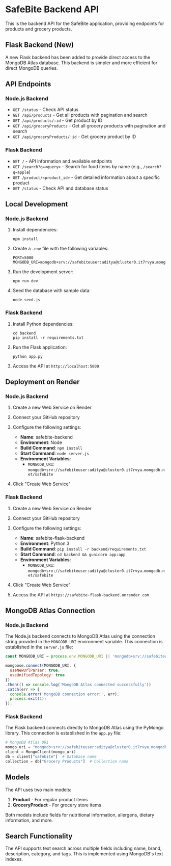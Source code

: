 # SafeBite Backend API

This is the backend API for the SafeBite application, providing endpoints for products and grocery products.

## Flask Backend (New)

A new Flask backend has been added to provide direct access to the MongoDB Atlas database. This backend is simpler and more efficient for direct MongoDB queries.

## API Endpoints

### Node.js Backend
- `GET /status` - Check API status
- `GET /api/products` - Get all products with pagination and search
- `GET /api/products/:id` - Get product by ID
- `GET /api/groceryProducts` - Get all grocery products with pagination and search
- `GET /api/groceryProducts/:id` - Get grocery product by ID

### Flask Backend
- `GET /` - API information and available endpoints
- `GET /search?q=<query>` - Search for food items by name (e.g., `/search?q=apple`)
- `GET /product/<product_id>` - Get detailed information about a specific product
- `GET /status` - Check API and database status

## Local Development

### Node.js Backend

1. Install dependencies:
   ```
   npm install
   ```

2. Create a `.env` file with the following variables:
   ```
   PORT=5000
   MONGODB_URI=mongodb+srv://safebiteuser:aditya@cluster0.it7rvya.mongodb.net/safebite
   ```

3. Run the development server:
   ```
   npm run dev
   ```

4. Seed the database with sample data:
   ```
   node seed.js
   ```

### Flask Backend

1. Install Python dependencies:
   ```
   cd backend
   pip install -r requirements.txt
   ```

2. Run the Flask application:
   ```
   python app.py
   ```

3. Access the API at `http://localhost:5000`

## Deployment on Render

### Node.js Backend

1. Create a new Web Service on Render
2. Connect your GitHub repository
3. Configure the following settings:
   - **Name**: safebite-backend
   - **Environment**: Node
   - **Build Command**: `npm install`
   - **Start Command**: `node server.js`
   - **Environment Variables**:
     - `MONGODB_URI`: `mongodb+srv://safebiteuser:aditya@cluster0.it7rvya.mongodb.net/safebite`

4. Click "Create Web Service"

### Flask Backend

1. Create a new Web Service on Render
2. Connect your GitHub repository
3. Configure the following settings:
   - **Name**: safebite-flask-backend
   - **Environment**: Python 3
   - **Build Command**: `pip install -r backend/requirements.txt`
   - **Start Command**: `cd backend && gunicorn app:app`
   - **Environment Variables**:
     - `MONGODB_URI`: `mongodb+srv://safebiteuser:aditya@cluster0.it7rvya.mongodb.net/safebite`

4. Click "Create Web Service"

5. Access the API at `https://safebite-flask-backend.onrender.com`

## MongoDB Atlas Connection

### Node.js Backend

The Node.js backend connects to MongoDB Atlas using the connection string provided in the `MONGODB_URI` environment variable. This connection is established in the `server.js` file:

```javascript
const MONGODB_URI = process.env.MONGODB_URI || 'mongodb+srv://safebiteuser:aditya@cluster0.it7rvya.mongodb.net/safebite';

mongoose.connect(MONGODB_URI, {
  useNewUrlParser: true,
  useUnifiedTopology: true
})
.then(() => console.log('MongoDB Atlas connected successfully'))
.catch(err => {
  console.error('MongoDB connection error:', err);
  process.exit(1);
});
```

### Flask Backend

The Flask backend connects directly to MongoDB Atlas using the PyMongo library. This connection is established in the `app.py` file:

```python
# MongoDB Atlas URI
mongo_uri = "mongodb+srv://safebiteuser:aditya@cluster0.it7rvya.mongodb.net/"
client = MongoClient(mongo_uri)
db = client["safebite"]  # Database name
collection = db["Grocery Products"]  # Collection name
```

## Models

The API uses two main models:

1. **Product** - For regular product items
2. **GroceryProduct** - For grocery store items

Both models include fields for nutritional information, allergens, dietary information, and more.

## Search Functionality

The API supports text search across multiple fields including name, brand, description, category, and tags. This is implemented using MongoDB's text indexes.
